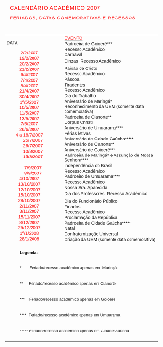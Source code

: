 <body lang=PT-BR style='tab-interval:35.4pt'>

<div class=Section1>

<p class=MsoTitle><span style='font-size:13.0pt;mso-bidi-font-size:10.0pt;
font-family:Arial;mso-bidi-font-family:"Times New Roman";color:red;letter-spacing:
1.0pt'>CALENDÁRIO ACADÊMICO 2007<o:p></o:p></span></p>

<p class=MsoTitle><span style='font-size:11.0pt;mso-bidi-font-size:10.0pt;
font-family:Arial;mso-bidi-font-family:"Times New Roman";color:red;letter-spacing:
1.0pt'>FERIADOS, DATAS COMEMORATIVAS E RECESSOS<o:p></o:p></span></p>

<p class=MsoTitle><span style='font-size:12.0pt;mso-bidi-font-size:10.0pt;
font-family:Arial;mso-bidi-font-family:"Times New Roman";color:red;letter-spacing:
1.0pt'><o:p>&nbsp;</o:p></span></p>

<div align=center>

<table class=MsoNormalTable border=0 cellspacing=0 cellpadding=0
 style='margin-left:-23.95pt;border-collapse:collapse;mso-padding-alt:0cm 3.5pt 0cm 3.5pt'>
 <tr style='mso-yfti-irow:0;mso-yfti-firstrow:yes;height:5.0pt'>
  <td width=145 colspan=2 valign=top style='width:109.0pt;padding:0cm 3.5pt 0cm 3.5pt;
  height:5.0pt'>
  <p class=MsoSubtitle><span style='font-size:11.0pt;mso-bidi-font-size:10.0pt;
  mso-bidi-font-family:Arial;font-weight:normal'>DATA<o:p></o:p></span></p>
  <p class=MsoNormal align=center style='margin-top:1.5pt;margin-right:0cm;
  margin-bottom:1.5pt;margin-left:0cm;text-align:center'><span
  style='font-size:11.0pt;mso-bidi-font-size:12.0pt;font-family:Arial;
  color:red'>2/2/2007<o:p></o:p></span></p>
  <p class=MsoNormal align=center style='margin-top:1.5pt;margin-right:0cm;
  margin-bottom:1.5pt;margin-left:0cm;text-align:center'><span
  style='font-size:11.0pt;mso-bidi-font-size:12.0pt;font-family:Arial;
  color:red'>19/2/2007<o:p></o:p></span></p>
  <p class=MsoNormal align=center style='margin-top:1.5pt;margin-right:0cm;
  margin-bottom:1.5pt;margin-left:0cm;text-align:center'><span
  style='font-size:11.0pt;mso-bidi-font-size:12.0pt;font-family:Arial;
  color:red'>20/2/2007<o:p></o:p></span></p>
  <p class=MsoNormal align=center style='margin-top:1.5pt;margin-right:0cm;
  margin-bottom:1.5pt;margin-left:0cm;text-align:center'><span
  style='font-size:11.0pt;mso-bidi-font-size:12.0pt;font-family:Arial;
  color:red'>21/2/2007<o:p></o:p></span></p>
  <p class=MsoNormal align=center style='margin-top:1.5pt;margin-right:0cm;
  margin-bottom:1.5pt;margin-left:0cm;text-align:center'><span
  style='font-size:11.0pt;mso-bidi-font-size:12.0pt;font-family:Arial;
  color:red'>6/4/2007<o:p></o:p></span></p>
  <p class=MsoNormal align=center style='margin-top:1.5pt;margin-right:0cm;
  margin-bottom:1.5pt;margin-left:0cm;text-align:center'><span
  style='font-size:11.0pt;mso-bidi-font-size:10.0pt;font-family:Arial;
  color:red'>7/4/2007<o:p></o:p></span></p>
  <p class=MsoNormal align=center style='margin-top:1.5pt;margin-right:0cm;
  margin-bottom:1.5pt;margin-left:0cm;text-align:center'><span
  style='font-size:11.0pt;mso-bidi-font-size:12.0pt;font-family:Arial;
  color:red'>8/4/2007</span><span style='font-size:11.0pt;mso-bidi-font-size:
  10.0pt;font-family:Arial;color:red'><o:p></o:p></span></p>
  <p class=MsoNormal align=center style='margin-top:1.5pt;margin-right:0cm;
  margin-bottom:1.5pt;margin-left:0cm;text-align:center'><span
  style='font-size:11.0pt;mso-bidi-font-size:12.0pt;font-family:Arial;
  color:red'>21/4/2007<o:p></o:p></span></p>
  <p class=MsoNormal align=center style='margin-top:1.5pt;margin-right:0cm;
  margin-bottom:1.5pt;margin-left:0cm;text-align:center'><span
  style='font-size:11.0pt;mso-bidi-font-size:10.0pt;font-family:Arial;
  color:red'>30/4/2007<o:p></o:p></span></p>
  <p class=MsoNormal align=center style='margin-top:1.5pt;margin-right:0cm;
  margin-bottom:1.5pt;margin-left:0cm;text-align:center'><span
  style='font-size:11.0pt;mso-bidi-font-size:12.0pt;font-family:Arial;
  color:red'>1º/5/2007<o:p></o:p></span></p>
  <p class=MsoNormal align=center style='margin-top:1.5pt;margin-right:0cm;
  margin-bottom:1.5pt;margin-left:0cm;text-align:center'><span
  style='font-size:11.0pt;mso-bidi-font-size:12.0pt;font-family:Arial;
  color:red'>10/5/2007</span><span style='font-size:11.0pt;mso-bidi-font-size:
  10.0pt;font-family:Arial;color:red'><o:p></o:p></span></p>
  <p class=MsoNormal align=center style='margin-top:1.5pt;margin-right:0cm;
  margin-bottom:1.5pt;margin-left:0cm;text-align:center'><span
  style='font-size:11.0pt;mso-bidi-font-size:12.0pt;font-family:Arial;
  color:red'>11/5/2007<o:p></o:p></span></p>
  <p class=MsoNormal align=center style='margin-top:1.5pt;margin-right:0cm;
  margin-bottom:1.5pt;margin-left:0cm;text-align:center'><span
  style='font-size:11.0pt;mso-bidi-font-size:12.0pt;font-family:Arial;
  color:red'>13/5/2007<o:p></o:p></span></p>
  <p class=MsoNormal align=center style='margin-top:1.5pt;margin-right:0cm;
  margin-bottom:1.5pt;margin-left:0cm;text-align:center'><span
  style='font-size:11.0pt;mso-bidi-font-size:12.0pt;font-family:Arial;
  color:red'>7/6/2007</span><span style='font-size:11.0pt;mso-bidi-font-size:
  10.0pt;font-family:Arial;color:red'><o:p></o:p></span></p>
  <p class=MsoNormal align=center style='margin-top:1.5pt;margin-right:0cm;
  margin-bottom:1.5pt;margin-left:0cm;text-align:center'><span
  style='font-size:11.0pt;mso-bidi-font-size:12.0pt;font-family:Arial;
  color:red'>26/6/2007<o:p></o:p></span></p>
  <p class=MsoNormal align=center style='margin-top:1.5pt;margin-right:0cm;
  margin-bottom:1.5pt;margin-left:0cm;text-align:center'><st1:metricconverter
  ProductID="4 a" w:st="on"><span style='font-size:11.0pt;mso-bidi-font-size:
   12.0pt;font-family:Arial;color:red'>4 a</span></st1:metricconverter><span
  style='font-size:11.0pt;mso-bidi-font-size:12.0pt;font-family:Arial;
  color:red'> 18/7/2007<o:p></o:p></span></p>
  <p class=MsoNormal align=center style='margin-top:1.5pt;margin-right:0cm;
  margin-bottom:1.5pt;margin-left:0cm;text-align:center;text-indent:17.7pt'><span
  style='font-size:11.0pt;mso-bidi-font-size:12.0pt;font-family:Arial;
  color:red'>25/7/2007</span><span style='font-size:11.0pt;mso-bidi-font-size:
  10.0pt;font-family:Arial;color:red'><o:p></o:p></span></p>
  <p class=MsoNormal align=center style='margin-top:1.5pt;margin-right:0cm;
  margin-bottom:1.5pt;margin-left:0cm;text-align:center;text-indent:17.7pt'><span
  style='font-size:11.0pt;mso-bidi-font-size:12.0pt;font-family:Arial;
  color:red'>26/7/2007<o:p></o:p></span></p>
  <p class=MsoNormal align=center style='margin-top:1.5pt;margin-right:0cm;
  margin-bottom:1.5pt;margin-left:0cm;text-align:center;text-indent:17.7pt'><span
  style='font-size:11.0pt;mso-bidi-font-size:12.0pt;font-family:Arial;
  color:red'>10/8/2007</span><span style='font-size:11.0pt;mso-bidi-font-size:
  10.0pt;font-family:Arial;color:red'><o:p></o:p></span></p>
  <p class=MsoNormal align=center style='margin-top:1.5pt;margin-right:0cm;
  margin-bottom:1.5pt;margin-left:0cm;text-align:center;text-indent:17.7pt'><span
  style='font-size:11.0pt;mso-bidi-font-size:12.0pt;font-family:Arial;
  color:red'>15/8/2007<o:p></o:p></span></p>
  <p class=MsoNormal align=center style='margin-top:1.5pt;margin-right:0cm;
  margin-bottom:1.5pt;margin-left:0cm;text-align:center;text-indent:17.7pt'><span
  style='font-size:11.0pt;mso-bidi-font-size:12.0pt;font-family:Arial;
  color:red'><o:p>&nbsp;</o:p></span></p>
  <p class=MsoNormal align=center style='margin-top:1.5pt;margin-right:0cm;
  margin-bottom:1.5pt;margin-left:0cm;text-align:center;text-indent:17.7pt'><span
  style='font-size:11.0pt;mso-bidi-font-size:12.0pt;font-family:Arial;
  color:red'>7/9/2007<o:p></o:p></span></p>
  <p class=MsoNormal align=center style='margin-top:1.5pt;margin-right:0cm;
  margin-bottom:1.5pt;margin-left:0cm;text-align:center;text-indent:17.7pt'><span
  style='font-size:11.0pt;mso-bidi-font-size:10.0pt;font-family:Arial;
  color:red'>8/9/2007<o:p></o:p></span></p>
  <p class=MsoNormal align=center style='margin-top:1.5pt;margin-right:0cm;
  margin-bottom:1.5pt;margin-left:0cm;text-align:center'><span
  style='font-size:11.0pt;mso-bidi-font-size:12.0pt;font-family:Arial;
  color:red'>4/10/2007</span><span style='font-size:11.0pt;mso-bidi-font-size:
  10.0pt;font-family:Arial;color:red'><o:p></o:p></span></p>
  <p class=MsoNormal align=center style='margin-top:1.5pt;margin-right:0cm;
  margin-bottom:1.5pt;margin-left:0cm;text-align:center'><span
  style='font-size:11.0pt;mso-bidi-font-size:12.0pt;font-family:Arial;
  color:red'>13/10/2007<o:p></o:p></span></p>
  <p class=MsoNormal align=center style='margin-top:1.5pt;margin-right:0cm;
  margin-bottom:1.5pt;margin-left:0cm;text-align:center'><span
  style='font-size:11.0pt;mso-bidi-font-size:12.0pt;font-family:Arial;
  color:red'>12/10/2007</span><span style='font-size:11.0pt;mso-bidi-font-size:
  10.0pt;font-family:Arial;color:red'><o:p></o:p></span></p>
  <p class=MsoNormal align=center style='margin-top:1.5pt;margin-right:0cm;
  margin-bottom:1.5pt;margin-left:0cm;text-align:center'><span
  style='font-size:11.0pt;mso-bidi-font-size:12.0pt;font-family:Arial;
  color:red'>15/10/2007<o:p></o:p></span></p>
  <p class=MsoNormal align=center style='margin-top:1.5pt;margin-right:0cm;
  margin-bottom:1.5pt;margin-left:0cm;text-align:center'><span
  style='font-size:11.0pt;mso-bidi-font-size:12.0pt;font-family:Arial;
  color:red'>28/10/2007</span><span style='font-size:11.0pt;mso-bidi-font-size:
  10.0pt;font-family:Arial;color:red'><o:p></o:p></span></p>
  <p class=MsoNormal align=center style='margin-top:1.5pt;margin-right:0cm;
  margin-bottom:1.5pt;margin-left:0cm;text-align:center'><span
  style='font-size:11.0pt;mso-bidi-font-size:12.0pt;font-family:Arial;
  color:red'>2/11/2007</span><span style='font-size:11.0pt;mso-bidi-font-size:
  10.0pt;font-family:Arial;color:red'><o:p></o:p></span></p>
  <p class=MsoNormal align=center style='margin-top:1.5pt;margin-right:0cm;
  margin-bottom:1.5pt;margin-left:0cm;text-align:center'><span
  style='font-size:11.0pt;mso-bidi-font-size:12.0pt;font-family:Arial;
  color:red'>3/11/2007<o:p></o:p></span></p>
  <p class=MsoNormal align=center style='margin-top:1.5pt;margin-right:0cm;
  margin-bottom:1.5pt;margin-left:0cm;text-align:center'><span
  style='font-size:11.0pt;mso-bidi-font-size:12.0pt;font-family:Arial;
  color:red'>15/11/2007</span><span style='font-size:11.0pt;mso-bidi-font-size:
  10.0pt;font-family:Arial;color:red'><o:p></o:p></span></p>
  <p class=MsoNormal align=center style='margin-top:1.5pt;margin-right:0cm;
  margin-bottom:1.5pt;margin-left:0cm;text-align:center'><span
  style='font-size:11.0pt;mso-bidi-font-size:12.0pt;font-family:Arial;
  color:red'>8/12/2007</span><span style='font-size:11.0pt;mso-bidi-font-size:
  10.0pt;font-family:Arial;color:red'><o:p></o:p></span></p>
  <p class=MsoNormal align=center style='margin-top:1.5pt;margin-right:0cm;
  margin-bottom:1.5pt;margin-left:0cm;text-align:center'><span
  style='font-size:11.0pt;mso-bidi-font-size:12.0pt;font-family:Arial;
  color:red'>25/12/2007<o:p></o:p></span></p>
  <p class=MsoNormal align=center style='margin-top:1.5pt;margin-right:0cm;
  margin-bottom:1.5pt;margin-left:0cm;text-align:center'><span
  style='font-size:11.0pt;mso-bidi-font-size:12.0pt;font-family:Arial;
  color:red'>1º/1/2008</span><span style='font-size:11.0pt;mso-bidi-font-size:
  10.0pt;font-family:Arial;color:red'><o:p></o:p></span></p>
  <p class=MsoNormal align=center style='margin-top:1.5pt;margin-right:0cm;
  margin-bottom:1.5pt;margin-left:0cm;text-align:center'><span
  style='font-size:11.0pt;mso-bidi-font-size:10.0pt;font-family:Arial;
  color:red'>28/1/2008<o:p></o:p></span></p>
  </td>
  <td width=19 valign=top style='width:14.15pt;padding:0cm 3.5pt 0cm 3.5pt;
  height:5.0pt'>
  <p class=MsoNormal align=center style='text-align:center'><span
  style='font-size:11.0pt;mso-bidi-font-size:10.0pt;font-family:Arial'><o:p>&nbsp;</o:p></span></p>
  <p class=MsoNormal align=center style='text-align:center'><span
  style='font-size:11.0pt;mso-bidi-font-size:10.0pt;font-family:Arial'><o:p>&nbsp;</o:p></span></p>
  <p class=MsoNormal align=center style='text-align:center'><span
  style='font-size:11.0pt;mso-bidi-font-size:10.0pt;font-family:Arial'><o:p>&nbsp;</o:p></span></p>
  </td>
  <td width=348 colspan=2 valign=top style='width:260.9pt;padding:0cm 3.5pt 0cm 3.5pt;
  height:5.0pt'>
  <p class=MsoHeader style='margin-top:1.5pt;margin-right:0cm;margin-bottom:
  1.5pt;margin-left:0cm;tab-stops:35.4pt center 216.0pt right 432.0pt'><u><span
  style='font-size:11.0pt;mso-bidi-font-size:10.0pt;font-family:Arial;
  color:red'>EVENTO<o:p></o:p></span></u></p>
  <p class=MsoHeader style='margin-top:1.5pt;margin-right:0cm;margin-bottom:
  1.5pt;margin-left:0cm;tab-stops:35.4pt center 216.0pt right 432.0pt'><span
  style='font-size:11.0pt;mso-bidi-font-size:10.0pt;font-family:Arial'>Padroeira
  de Goioerê***<o:p></o:p></span></p>
  <p class=MsoHeader style='margin-top:1.5pt;margin-right:0cm;margin-bottom:
  1.5pt;margin-left:0cm;tab-stops:35.4pt center 216.0pt right 432.0pt'><span
  style='font-size:11.0pt;mso-bidi-font-size:10.0pt;font-family:Arial'>Recesso
  Acadêmico<o:p></o:p></span></p>
  <p class=MsoHeader style='margin-top:1.5pt;margin-right:0cm;margin-bottom:
  1.5pt;margin-left:0cm;tab-stops:35.4pt center 216.0pt right 432.0pt'><span
  style='font-size:11.0pt;mso-bidi-font-size:10.0pt;font-family:Arial'>Carnaval<o:p></o:p></span></p>
  <p class=MsoHeader style='margin-top:1.5pt;margin-right:0cm;margin-bottom:
  1.5pt;margin-left:0cm;tab-stops:35.4pt center 216.0pt right 432.0pt'><span
  style='font-size:11.0pt;mso-bidi-font-size:10.0pt;font-family:Arial'>Cinzas 
  Recesso Acadêmico<o:p></o:p></span></p>
  <p class=MsoHeader style='margin-top:1.5pt;margin-right:0cm;margin-bottom:
  1.5pt;margin-left:0cm;tab-stops:35.4pt center 216.0pt right 432.0pt'><span
  style='font-size:11.0pt;mso-bidi-font-size:10.0pt;font-family:Arial'>Paixão de
  Cristo<o:p></o:p></span></p>
  <p class=MsoHeader style='margin-top:1.5pt;margin-right:0cm;margin-bottom:
  1.5pt;margin-left:0cm;tab-stops:35.4pt center 216.0pt right 432.0pt'><span
  style='font-size:11.0pt;mso-bidi-font-size:10.0pt;font-family:Arial'>Recesso
  Acadêmico<o:p></o:p></span></p>
  <p class=MsoHeader style='margin-top:1.5pt;margin-right:0cm;margin-bottom:
  1.5pt;margin-left:0cm;tab-stops:35.4pt center 216.0pt right 432.0pt'><span
  style='font-size:11.0pt;mso-bidi-font-size:10.0pt;font-family:Arial'>Páscoa<o:p></o:p></span></p>
  <p class=MsoHeader style='margin-top:1.5pt;margin-right:0cm;margin-bottom:
  1.5pt;margin-left:0cm;tab-stops:35.4pt center 216.0pt right 432.0pt'><span
  style='font-size:11.0pt;mso-bidi-font-size:10.0pt;font-family:Arial'>Tiradentes<o:p></o:p></span></p>
  <p class=MsoHeader style='margin-top:1.5pt;margin-right:0cm;margin-bottom:
  1.5pt;margin-left:0cm;tab-stops:35.4pt center 216.0pt right 432.0pt'><span
  style='font-size:11.0pt;mso-bidi-font-size:10.0pt;font-family:Arial'>Recesso
  Acadêmico<o:p></o:p></span></p>
  <p class=MsoHeader style='margin-top:1.5pt;margin-right:0cm;margin-bottom:
  1.5pt;margin-left:0cm;tab-stops:35.4pt center 216.0pt right 432.0pt'><span
  style='font-size:11.0pt;mso-bidi-font-size:10.0pt;font-family:Arial'>Dia do
  Trabalho<o:p></o:p></span></p>
  <p class=MsoHeader style='margin-top:1.5pt;margin-right:0cm;margin-bottom:
  1.5pt;margin-left:0cm;tab-stops:35.4pt center 216.0pt right 432.0pt'><span
  style='font-size:11.0pt;mso-bidi-font-size:10.0pt;font-family:Arial'>Aniversário
  de Maringá*<o:p></o:p></span></p>
  <p class=MsoHeader style='margin-top:1.5pt;margin-right:0cm;margin-bottom:
  1.5pt;margin-left:0cm;tab-stops:35.4pt center 216.0pt right 432.0pt'><span
  style='font-size:11.0pt;mso-bidi-font-size:10.0pt;font-family:Arial'>Reconhecimento
  da UEM </span><span style='font-size:10.0pt'>(somente data comemorativa)</span><span
  style='font-size:11.0pt;mso-bidi-font-size:10.0pt;font-family:Arial'><o:p></o:p></span></p>
  <p class=MsoHeader style='margin-top:1.5pt;margin-right:0cm;margin-bottom:
  1.5pt;margin-left:0cm;tab-stops:35.4pt center 216.0pt right 432.0pt'><span
  style='font-size:11.0pt;mso-bidi-font-size:10.0pt;font-family:Arial'>Padroeira
  de Cianorte**<o:p></o:p></span></p>
  <p class=MsoHeader style='margin-top:1.5pt;margin-right:0cm;margin-bottom:
  1.5pt;margin-left:0cm;tab-stops:35.4pt center 216.0pt right 432.0pt'><span
  style='font-size:11.0pt;mso-bidi-font-size:10.0pt;font-family:Arial'>Corpus
  Christi<o:p></o:p></span></p>
  <p class=MsoHeader style='margin-top:1.5pt;margin-right:0cm;margin-bottom:
  1.5pt;margin-left:0cm;tab-stops:35.4pt center 216.0pt right 432.0pt'><span
  style='font-size:11.0pt;mso-bidi-font-size:10.0pt;font-family:Arial'>Aniversário
  de Umuarama****<o:p></o:p></span></p>
  <p class=MsoHeader style='margin-top:1.5pt;margin-right:0cm;margin-bottom:
  1.5pt;margin-left:0cm;tab-stops:35.4pt center 216.0pt right 432.0pt'><span
  style='font-size:11.0pt;mso-bidi-font-size:10.0pt;font-family:Arial'>Férias
  letivas<o:p></o:p></span></p>
  <p class=MsoHeader style='margin-top:1.5pt;margin-right:0cm;margin-bottom:
  1.5pt;margin-left:0cm;tab-stops:35.4pt center 216.0pt right 432.0pt'><span
  style='font-size:11.0pt;mso-bidi-font-size:10.0pt;font-family:Arial'>Aniversário
  de Cidade Gaúcha*****<o:p></o:p></span></p>
  <p class=MsoHeader style='margin-top:1.5pt;margin-right:0cm;margin-bottom:
  1.5pt;margin-left:0cm;tab-stops:35.4pt center 216.0pt right 432.0pt'><span
  style='font-size:11.0pt;mso-bidi-font-size:10.0pt;font-family:Arial'>Aniversário
  de Cianorte**<o:p></o:p></span></p>
  <p class=MsoHeader style='margin-top:1.5pt;margin-right:0cm;margin-bottom:
  1.5pt;margin-left:0cm;tab-stops:35.4pt center 216.0pt right 432.0pt'><span
  style='font-size:11.0pt;mso-bidi-font-size:10.0pt;font-family:Arial'>Aniversário
  de Goioerê***<o:p></o:p></span></p>
  <p class=MsoHeader style='margin-top:1.5pt;margin-right:0cm;margin-bottom:
  1.5pt;margin-left:0cm;tab-stops:35.4pt center 216.0pt right 432.0pt'><span
  style='font-size:11.0pt;mso-bidi-font-size:10.0pt;font-family:Arial'>Padroeira
  de Maringá* e Assunção de Nossa Senhora****<o:p></o:p></span></p>
  <p class=MsoHeader style='margin-top:1.5pt;margin-right:0cm;margin-bottom:
  1.5pt;margin-left:0cm;tab-stops:35.4pt center 216.0pt right 432.0pt'><span
  style='font-size:11.0pt;mso-bidi-font-size:10.0pt;font-family:Arial'>Independência
  do Brasil<o:p></o:p></span></p>
  <p class=MsoHeader style='margin-top:1.5pt;margin-right:0cm;margin-bottom:
  1.5pt;margin-left:0cm;tab-stops:35.4pt center 216.0pt right 432.0pt'><span
  style='font-size:11.0pt;mso-bidi-font-size:10.0pt;font-family:Arial'>Recesso
  Acadêmico<o:p></o:p></span></p>
  <p class=MsoHeader style='margin-top:1.5pt;margin-right:0cm;margin-bottom:
  1.5pt;margin-left:0cm;tab-stops:35.4pt center 216.0pt right 432.0pt'><span
  style='font-size:11.0pt;mso-bidi-font-size:10.0pt;font-family:Arial'>Padroeiro
  de Umuarama****<o:p></o:p></span></p>
  <p class=MsoHeader style='margin-top:1.5pt;margin-right:0cm;margin-bottom:
  1.5pt;margin-left:0cm;tab-stops:35.4pt center 216.0pt right 432.0pt'><span
  style='font-size:11.0pt;mso-bidi-font-size:10.0pt;font-family:Arial'>Recesso
  Acadêmico<o:p></o:p></span></p>
  <p class=MsoHeader style='margin-top:1.5pt;margin-right:0cm;margin-bottom:
  1.5pt;margin-left:0cm;tab-stops:35.4pt center 216.0pt right 432.0pt'><span
  style='font-size:11.0pt;mso-bidi-font-size:10.0pt;font-family:Arial'>Nossa
  Sra. Aparecida<o:p></o:p></span></p>
  <p class=MsoHeader style='margin-top:1.5pt;margin-right:0cm;margin-bottom:
  1.5pt;margin-left:0cm;tab-stops:35.4pt center 216.0pt right 432.0pt'><span
  style='font-size:11.0pt;mso-bidi-font-size:10.0pt;font-family:Arial'>Dia dos
  Professores  Recesso Acadêmico<o:p></o:p></span></p>
  <p class=MsoHeader style='margin-top:1.5pt;margin-right:0cm;margin-bottom:
  1.5pt;margin-left:0cm;tab-stops:35.4pt center 216.0pt right 432.0pt'><span
  style='font-size:11.0pt;mso-bidi-font-size:10.0pt;font-family:Arial'>Dia do
  Funcionário Público<o:p></o:p></span></p>
  <p class=MsoHeader style='margin-top:1.5pt;margin-right:0cm;margin-bottom:
  1.5pt;margin-left:0cm;tab-stops:35.4pt center 216.0pt right 432.0pt'><span
  style='font-size:11.0pt;mso-bidi-font-size:10.0pt;font-family:Arial'>Finados<o:p></o:p></span></p>
  <p class=MsoHeader style='margin-top:1.5pt;margin-right:0cm;margin-bottom:
  1.5pt;margin-left:0cm;tab-stops:35.4pt center 216.0pt right 432.0pt'><span
  style='font-size:11.0pt;mso-bidi-font-size:10.0pt;font-family:Arial'>Recesso
  Acadêmico<o:p></o:p></span></p>
  <p class=MsoHeader style='margin-top:1.5pt;margin-right:0cm;margin-bottom:
  1.5pt;margin-left:0cm;tab-stops:35.4pt center 216.0pt right 432.0pt'><span
  style='font-size:11.0pt;mso-bidi-font-size:10.0pt;font-family:Arial'>Proclamação
  da República<o:p></o:p></span></p>
  <p class=MsoHeader style='margin-top:1.5pt;margin-right:0cm;margin-bottom:
  1.5pt;margin-left:0cm;tab-stops:35.4pt center 216.0pt right 432.0pt'><span
  style='font-size:11.0pt;mso-bidi-font-size:10.0pt;font-family:Arial'>Padroeira
  de Cidade Gaúcha*****<o:p></o:p></span></p>
  <p class=MsoHeader style='margin-top:1.5pt;margin-right:0cm;margin-bottom:
  1.5pt;margin-left:0cm;tab-stops:35.4pt center 216.0pt right 432.0pt'><span
  style='font-size:11.0pt;mso-bidi-font-size:10.0pt;font-family:Arial'>Natal<o:p></o:p></span></p>
  <p class=MsoHeader style='margin-top:1.5pt;margin-right:0cm;margin-bottom:
  1.5pt;margin-left:0cm;tab-stops:35.4pt center 216.0pt right 432.0pt'><span
  style='font-size:11.0pt;mso-bidi-font-size:10.0pt;font-family:Arial'>Confraternização
  Universal<o:p></o:p></span></p>
  <p class=MsoHeader style='margin-top:1.5pt;margin-right:0cm;margin-bottom:
  1.5pt;margin-left:0cm;tab-stops:35.4pt center 216.0pt right 432.0pt'><span
  style='font-size:11.0pt;mso-bidi-font-size:10.0pt;font-family:Arial'>Criação
  da UEM </span><span style='font-size:10.0pt'>(somente data comemorativa)</span><span
  style='font-size:11.0pt;mso-bidi-font-size:10.0pt;font-family:Arial'><o:p></o:p></span></p>
  </td>
 </tr>
 <tr style='mso-yfti-irow:1;mso-row-margin-left:23.95pt;mso-row-margin-right:
  42.35pt'>
  <td style='mso-cell-special:placeholder;border:none;padding:0cm 0cm 0cm 0cm'
  width=32><p class='MsoNormal'>&nbsp;</td>
  <td width=424 colspan=3 valign=top style='width:317.75pt;padding:0cm 3.5pt 0cm 3.5pt'>
  <h3 align=left style='text-align:left'><span style='font-size:10.0pt;
  font-family:Arial'>Legenda:<o:p></o:p></span></h3>
  </td>
  <td style='mso-cell-special:placeholder;border:none;padding:0cm 0cm 0cm 0cm'
  width=56><p class='MsoNormal'>&nbsp;</td>
 </tr>
 <tr style='mso-yfti-irow:2;mso-row-margin-left:23.95pt;mso-row-margin-right:
  42.35pt'>
  <td style='mso-cell-special:placeholder;border:none;padding:0cm 0cm 0cm 0cm'
  width=32><p class='MsoNormal'>&nbsp;</td>
  <td width=424 colspan=3 valign=top style='width:317.75pt;padding:0cm 3.5pt 0cm 3.5pt'>
  <p class=MsoNormal><span style='font-size:10.0pt;mso-bidi-font-size:12.0pt;
  font-family:Arial'>*<span style='mso-spacerun:yes'>      
  </span>Feriado/recesso acadêmico apenas em<span style='mso-spacerun:yes'> 
  </span>Maringá</span><span style='font-size:10.0pt;font-family:Arial'><o:p></o:p></span></p>
  </td>
  <td style='mso-cell-special:placeholder;border:none;padding:0cm 0cm 0cm 0cm'
  width=56><p class='MsoNormal'>&nbsp;</td>
 </tr>
 <tr style='mso-yfti-irow:3;mso-row-margin-left:23.95pt;mso-row-margin-right:
  42.35pt'>
  <td style='mso-cell-special:placeholder;border:none;padding:0cm 0cm 0cm 0cm'
  width=32><p class='MsoNormal'>&nbsp;</td>
  <td width=424 colspan=3 valign=top style='width:317.75pt;padding:0cm 3.5pt 0cm 3.5pt'>
  <p class=MsoNormal><span style='font-size:10.0pt;mso-bidi-font-size:12.0pt;
  font-family:Arial'>**<span style='mso-spacerun:yes'>    
  </span>Feriado/recesso acadêmico apenas em Cianorte</span><span
  style='font-size:10.0pt;font-family:Arial'><o:p></o:p></span></p>
  </td>
  <td style='mso-cell-special:placeholder;border:none;padding:0cm 0cm 0cm 0cm'
  width=56><p class='MsoNormal'>&nbsp;</td>
 </tr>
 <tr style='mso-yfti-irow:4;mso-row-margin-left:23.95pt;mso-row-margin-right:
  42.35pt'>
  <td style='mso-cell-special:placeholder;border:none;padding:0cm 0cm 0cm 0cm'
  width=32><p class='MsoNormal'>&nbsp;</td>
  <td width=424 colspan=3 valign=top style='width:317.75pt;padding:0cm 3.5pt 0cm 3.5pt'>
  <p class=MsoNormal><span style='font-size:10.0pt;mso-bidi-font-size:12.0pt;
  font-family:Arial'>***<span style='mso-spacerun:yes'>   
  </span>Feriado/recesso acadêmico apenas em Goioerê</span><span
  style='font-size:10.0pt;font-family:Arial'><o:p></o:p></span></p>
  </td>
  <td style='mso-cell-special:placeholder;border:none;padding:0cm 0cm 0cm 0cm'
  width=56><p class='MsoNormal'>&nbsp;</td>
 </tr>
 <tr style='mso-yfti-irow:5;mso-row-margin-left:23.95pt;mso-row-margin-right:
  42.35pt'>
  <td style='mso-cell-special:placeholder;border:none;padding:0cm 0cm 0cm 0cm'
  width=32><p class='MsoNormal'>&nbsp;</td>
  <td width=424 colspan=3 valign=top style='width:317.75pt;padding:0cm 3.5pt 0cm 3.5pt'>
  <p class=MsoNormal><span style='font-size:10.0pt;mso-bidi-font-size:12.0pt;
  font-family:Arial'>****<span style='mso-spacerun:yes'> 
  </span>Feriado/recesso acadêmico apenas em Umuarama</span><span
  style='font-size:10.0pt;font-family:Arial'><o:p></o:p></span></p>
  </td>
  <td style='mso-cell-special:placeholder;border:none;padding:0cm 0cm 0cm 0cm'
  width=56><p class='MsoNormal'>&nbsp;</td>
 </tr>
 <tr style='mso-yfti-irow:6;mso-yfti-lastrow:yes;height:26.5pt;mso-row-margin-left:
  23.95pt;mso-row-margin-right:42.35pt'>
  <td style='mso-cell-special:placeholder;border:none;padding:0cm 0cm 0cm 0cm'
  width=32><p class='MsoNormal'>&nbsp;</td>
  <td width=424 colspan=3 valign=top style='width:317.75pt;padding:0cm 3.5pt 0cm 3.5pt;
  height:26.5pt'>
  <p class=MsoNormal><span style='font-size:10.0pt;mso-bidi-font-size:12.0pt;
  font-family:Arial'>***** Feriado/recesso acadêmico apenas em Cidade Gaúcha</span><span
  style='font-size:10.0pt;font-family:Arial'><o:p></o:p></span></p>
  </td>
  <td style='mso-cell-special:placeholder;border:none;padding:0cm 0cm 0cm 0cm'
  width=56><p class='MsoNormal'>&nbsp;</td>
 </tr>
 <![if !supportMisalignedColumns]>
 <tr height=0>
  <td width=32 style='border:none'></td>
  <td width=113 style='border:none'></td>
  <td width=19 style='border:none'></td>
  <td width=291 style='border:none'></td>
  <td width=56 style='border:none'></td>
 </tr>
 <![endif]>
</table>

</div>

<p class=MsoHeader style='tab-stops:35.4pt'><span style='mso-bidi-font-size:
12.0pt'><o:p>&nbsp;</o:p></span></p>

</div>

</body>
